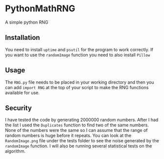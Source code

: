 # PythonMathRNG
 A simple python RNG

## Installation
You need to install `uptime` and `psutil` for the program to work correctly. If you want to use the `randomImage` function you need to also install `Pillow`

## Usage
The `RNG.py` file needs to be placed in your working directory and then you can add `import RNG` at the top of your script to make the RNG functions available for use.

## Security
I have tested the code by generating 2000000 random numbers. After I had the list I used the `Duplicates` function to find two of the same numbers. None of the numbers were the same so I can assume that the range of random numbers is huge before it repeats. You can look at the `RandomImage.png` file under the tests folder to see the noise generated by the `randomImage` function. I will also be running several statistical tests on the algorithm.